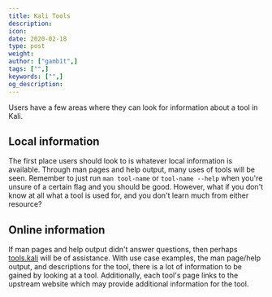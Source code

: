 ```yaml
---
title: Kali Tools
description:
icon:
date: 2020-02-18
type: post
weight: 
author: ["gamb1t",]
tags: ["",]
keywords: ["",]
og_description:
---
```


Users have a few areas where they can look for information about a tool in Kali.

## Local information

The first place users should look to is whatever local information is available. Through man pages and help output, many uses of tools will be seen. Remember to just run `man tool-name` or `tool-name --help` when you're unsure of a certain flag and you should be good. However, what if you don't know at all what a tool is used for, and you don't learn much from either resource?

## Online information

If man pages and help output didn't answer questions, then perhaps [tools.kali](https://tools.kali.org/) will be of assistance. With use case examples, the man page/help output, and descriptions for the tool, there is a lot of information to be gained by looking at a tool. Additionally, each tool's page links to the upstream website which may provide additional information for the tool. 
